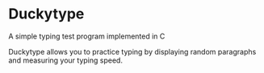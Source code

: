 # Duckytype

A simple typing test program implemented in C 

Duckytype allows you to practice typing by displaying random paragraphs and measuring your typing speed.
